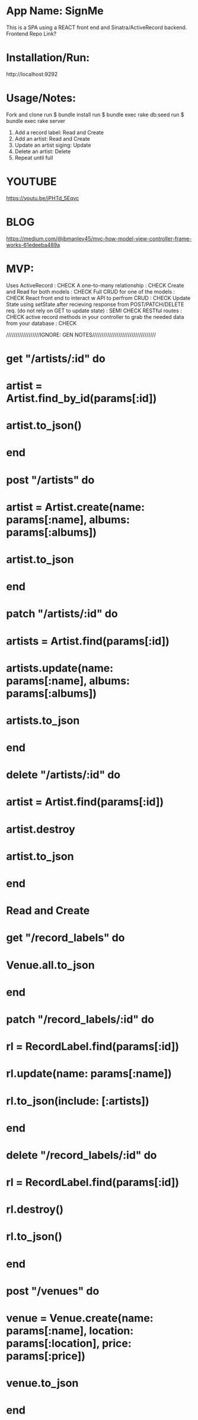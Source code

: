 <!-- One To Many Relationships -->
# App Name: SignMe
This is a SPA using a REACT front end and Sinatra/ActiveRecord backend.
Frontend Repo Link?

# Installation/Run:
http://localhost:9292

# Usage/Notes:
Fork and clone
run $ bundle install
run $ bundle exec rake db:seed
run $ bundle exec rake server
1. Add a record label: Read and Create
2. Add an artist: Read and Create
3. Update an artist siging: Update
4. Delete an artist: Delete
5. Repeat until full

# YOUTUBE
https://youtu.be/jPHTd_5Eqvc
# BLOG
https://medium.com/@jbmanley45/mvc-how-model-view-controller-frame-works-61edeeba489a

# MVP:
Uses ActiveRecord : CHECK 
A one-to-many relationship : CHECK
Create and Read for both models : CHECK
Full CRUD for one of the models : CHECK
React front end to interact w API to perfrom CRUD : CHECK
Update State using setState after recieving response from POST/PATCH/DELETE req.  (do not rely on GET to update state) : SEMI CHECK
RESTful routes : CHECK
active record methods in your controller to grab the needed data from your database : CHECK


//////////////////IGNORE: GEN NOTES//////////////////////////////////
 # get "/artists/:id" do 
  #   artist = Artist.find_by_id(params[:id])
  #   artist.to_json()
  # end

  # post "/artists" do 
  #   artist = Artist.create(name: params[:name], albums: params[:albums])
  #   artist.to_json
  # end

  # patch "/artists/:id" do 
  #   artists = Artist.find(params[:id])
  #   artists.update(name: params[:name], albums: params[:albums])
  #   artists.to_json
  # end

  # delete "/artists/:id" do
  #   artist = Artist.find(params[:id])
  #   artist.destroy 
  #   artist.to_json
  # end

  # Read and Create
  # get "/record_labels" do 
  #   Venue.all.to_json
  # end
  #   patch "/record_labels/:id" do
  #   rl = RecordLabel.find(params[:id])
  #   rl.update(name: params[:name])
  #   rl.to_json(include: [:artists])
  # end

  # delete "/record_labels/:id" do 
  #   rl = RecordLabel.find(params[:id])
  #   rl.destroy() 
  #   rl.to_json()
  # end
  # post "/venues" do
  #   venue = Venue.create(name: params[:name], location: params[:location], price: params[:price])
  #   venue.to_json 
  # end

   